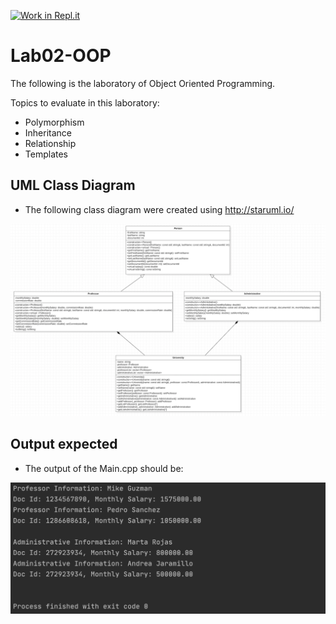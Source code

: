 [![Work in Repl.it](https://classroom.github.com/assets/work-in-replit-14baed9a392b3a25080506f3b7b6d57f295ec2978f6f33ec97e36a161684cbe9.svg)](https://classroom.github.com/online_ide?assignment_repo_id=275724&assignment_repo_type=GroupAssignmentRepo)
# Lab02-OOP

The following is the laboratory of Object Oriented Programming. 

Topics to evaluate in this laboratory:

- Polymorphism
- Inheritance
- Relationship
- Templates



## UML Class Diagram

- The following class diagram were created using http://staruml.io/

![class-diagram](assets/class-diagram.png)

## Output expected

- The output of the Main.cpp should be:

![output](assets/output.png)